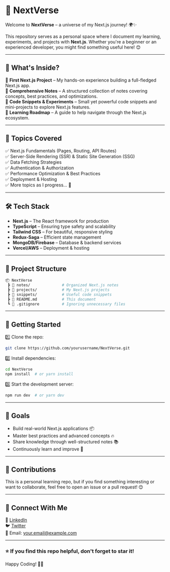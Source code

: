 # 🚀 NextVerse

Welcome to **NextVerse** – a universe of my Next.js journey! 🌍✨

This repository serves as a personal space where I document my learning, experiments, and projects with **Next.js**. Whether you're a beginner or an experienced developer, you might find something useful here! 😊

---

## 📌 What's Inside?

🔹 **First Next.js Project** – My hands-on experience building a full-fledged Next.js app.  
🔹 **Comprehensive Notes** – A structured collection of notes covering concepts, best practices, and optimizations.  
🔹 **Code Snippets & Experiments** – Small yet powerful code snippets and mini-projects to explore Next.js features.  
🔹 **Learning Roadmap** – A guide to help navigate through the Next.js ecosystem.  

---

## 📖 Topics Covered

✅ Next.js Fundamentals (Pages, Routing, API Routes)  
✅ Server-Side Rendering (SSR) & Static Site Generation (SSG)  
✅ Data Fetching Strategies  
✅ Authentication & Authorization  
✅ Performance Optimization & Best Practices  
✅ Deployment & Hosting  
✅ More topics as I progress... 🚀  

---

## 🛠 Tech Stack

- **Next.js** – The React framework for production
- **TypeScript** – Ensuring type safety and scalability
- **Tailwind CSS** – For beautiful, responsive styling
- **Redux-Saga** – Efficient state management
- **MongoDB/Firebase** – Database & backend services
- **Vercel/AWS** – Deployment & hosting

---

## 📂 Project Structure

```bash
📦 NextVerse
 ┣ 📂 notes/              # Organized Next.js notes
 ┣ 📂 projects/           # My Next.js projects
 ┣ 📂 snippets/           # Useful code snippets
 ┣ 📜 README.md           # This document
 ┗ 📜 .gitignore          # Ignoring unnecessary files
```

---

## 🚀 Getting Started

1️⃣ Clone the repo:
```bash
git clone https://github.com/yourusername/NextVerse.git
```

2️⃣ Install dependencies:
```bash
cd NextVerse
npm install  # or yarn install
```

3️⃣ Start the development server:
```bash
npm run dev  # or yarn dev
```

---

## 🎯 Goals

- Build real-world Next.js applications 📦
- Master best practices and advanced concepts 🔥
- Share knowledge through well-structured notes 📚
- Continuously learn and improve 🚀

---

## 🤝 Contributions

This is a personal learning repo, but if you find something interesting or want to collaborate, feel free to open an issue or a pull request! 😊

---

## 📢 Connect With Me

💼 [LinkedIn](https://www.linkedin.com/in/yourprofile)  
🐦 [Twitter](https://twitter.com/yourhandle)  
📧 Email: your.email@example.com  

---

### ⭐ If you find this repo helpful, don't forget to star it!

Happy Coding! 🚀🔥